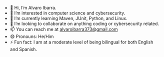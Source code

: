 - 👋 Hi, I’m Alvaro Ibarra.
- 👀 I’m interested in computer science and cybersecurity.
- 🌱 I’m currently learning Maven, JUnit, Python, and Linux.
- 💞️ I’m looking to collaborate on anything coding or cybersecurity related.
- 📫 You can reach me at alvaroibarra373@gmail.com
- 😄 Pronouns: He/Him
- ⚡ Fun fact: I am at a moderate level of being bilingual for both English and Spanish.

<!---
AIbarra01/AIbarra01 is a ✨ special ✨ repository because its `README.md` (this file) appears on your GitHub profile.
You can click the Preview link to take a look at your changes.
--->
